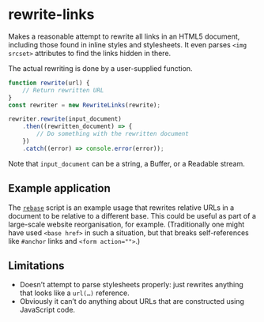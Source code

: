 # rewrite-links

Makes a reasonable attempt to rewrite all links in an HTML5 document,
including those found in inline styles and stylesheets. It even parses
`<img srcset>` attributes to find the links hidden in there.

The actual rewriting is done by a user-supplied function.

```js
function rewrite(url) {
	// Return rewritten URL
}
const rewriter = new RewriteLinks(rewrite);

rewriter.rewrite(input_document)
	.then((rewritten_document) => {
		// Do something with the rewritten document
	})
	.catch((error) => console.error(error));
```
Note that `input_document` can be a string, a Buffer, or a Readable stream.

## Example application
The [`rebase`](bin/rebase) script is an example usage that rewrites
relative URLs in a document to be relative to a different base. This
could be useful as part of a large-scale website reorganisation, for
example. (Traditionally one might have used `<base href>` in such a
situation, but that breaks self-references like `#anchor` links and
`<form action="">`.)

## Limitations
* Doesn’t attempt to parse stylesheets properly: just rewrites anything
  that looks like a `url(…)` reference.
* Obviously it can’t do anything about URLs that are constructed using
  JavaScript code.
